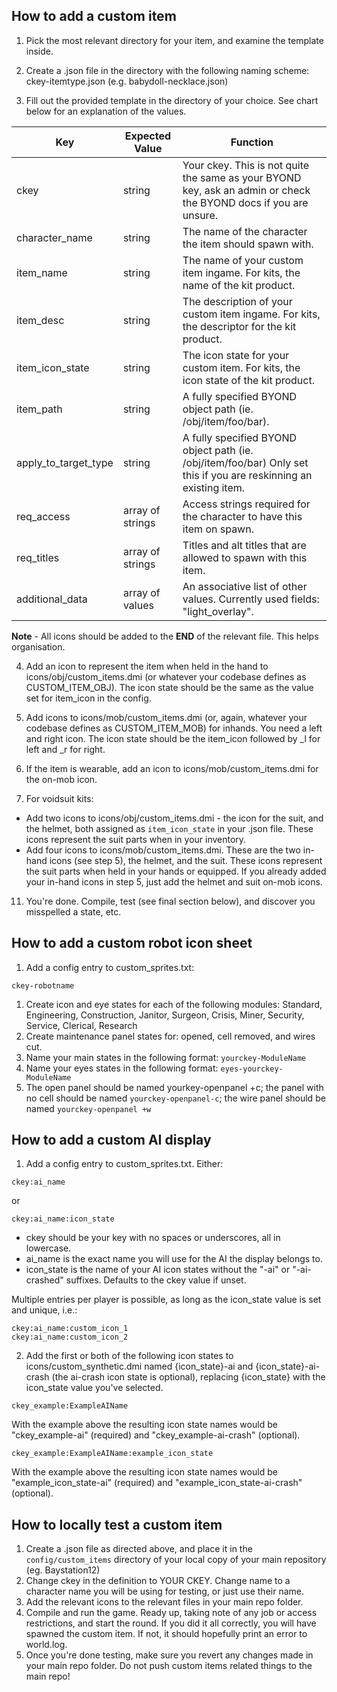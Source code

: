 ## How to add a custom item
1. Pick the most relevant directory for your item, and examine the template inside.

2. Create a .json file in the directory with the following naming scheme: ckey-itemtype.json (e.g. babydoll-necklace.json)

3. Fill out the provided template in the directory of your choice. See chart below for an explanation of the values.

| Key                    | Expected Value   | Function                                                                                                          |
|------------------------|------------------|-------------------------------------------------------------------------------------------------------------------|
| ckey                   | string           | Your ckey. This is not quite the same as your BYOND key, ask an admin or check the BYOND docs if you are unsure.  |
| character_name         | string           | The name of the character the item should spawn with.                                                             |
| item_name              | string           | The name of your custom item ingame. For kits, the name of the kit product.                                       |
| item_desc              | string           | The description of your custom item ingame. For kits, the descriptor for the kit product.                         |
| item_icon_state        | string           | The icon state for your custom item. For kits, the icon state of the kit product.                                 |
| item_path              | string           | A fully specified BYOND object path (ie. /obj/item/foo/bar).                                                      |
| apply_to_target_type   | string           | A fully specified BYOND object path (ie. /obj/item/foo/bar) Only set this if you are reskinning an existing item. |
| req_access             | array of strings | Access strings required for the character to have this item on spawn.                                             |
| req_titles             | array of strings | Titles and alt titles that are allowed to spawn with this item.                                                   |
| additional_data        | array of values  | An associative list of other values. Currently used fields: "light_overlay".                                      |

**Note** - All icons should be added to the **END** of the relevant file. This helps organisation.

4. Add an icon to represent the item when held in the hand to icons/obj/custom_items.dmi (or whatever your codebase defines as CUSTOM_ITEM_OBJ). The icon state should be the same as the value set for item_icon in the config.

5. Add icons to icons/mob/custom_items.dmi (or, again, whatever your codebase defines as CUSTOM_ITEM_MOB) for inhands. You need a left and right icon. The icon state should be the item_icon followed by _l for left and _r for right.

6. If the item is wearable, add an icon to icons/mob/custom_items.dmi for the on-mob icon.

8. For voidsuit kits:
  - Add two icons to icons/obj/custom_items.dmi - the icon for the suit, and the helmet, both assigned as `item_icon_state` in your .json file. These icons represent the suit parts when in your inventory.
  - Add four icons to icons/mob/custom_items.dmi. These are the two in-hand icons (see step 5), the helmet, and the suit. These icons represent the suit parts when held in your hands or equipped. If you already added your in-hand icons in step 5, just add the helmet and suit on-mob icons.

11. You're done. Compile, test (see final section below), and discover you misspelled a state, etc.

## How to add a custom robot icon sheet
1. Add a config entry to custom_sprites.txt:
```
ckey-robotname
```

1. Create icon and eye states for each of the following modules: Standard, Engineering, Construction, Janitor, Surgeon, Crisis, Miner, Security, Service, Clerical, Research
1. Create maintenance panel states for: opened, cell removed, and wires cut.
1. Name your main states in the following format: `yourckey-ModuleName`
1. Name your eyes states in the following format: `eyes-yourckey-ModuleName`
1. The open panel should be named yourkey-openpanel +c; the panel with no cell should be named `yourckey-openpanel-c`; the wire panel should be named `yourckey-openpanel +w`

## How to add a custom AI display
1. Add a config entry to custom_sprites.txt. Either:
  ````
  ckey:ai_name
  ````
  or
  ````
  ckey:ai_name:icon_state
  ````

  - ckey should be your key with no spaces or underscores, all in lowercase. 
  - ai_name is the exact name you will use for the AI the display belongs to.
  - icon_state is the name of your AI icon states without the "-ai" or "-ai-crashed" suffixes. Defaults to the ckey value if unset.
  
  Multiple entries per player is possible, as long as the icon_state value is set and unique, i.e.:
  ````
  ckey:ai_name:custom_icon_1
  ckey:ai_name:custom_icon_2
  ````

2. Add the first or both of the following icon states to icons/custom_synthetic.dmi named {icon_state}-ai and {icon_state}-ai-crash (the ai-crash icon state is optional), replacing {icon_state} with the icon_state value you've selected.
  ````
  ckey_example:ExampleAIName
  ````
  With the example above the resulting icon state names would be "ckey_example-ai" (required) and "ckey_example-ai-crash" (optional).
  
  ````
  ckey_example:ExampleAIName:example_icon_state
  ````
  With the example above the resulting icon state names would be "example_icon_state-ai" (required) and "example_icon_state-ai-crash" (optional).

## How to locally test a custom item

1. Create a .json file as directed above, and place it in the `config/custom_items` directory of your local copy of your main repository (eg. Baystation12)
3. Change ckey in the definition to YOUR CKEY. Change name to a character name you will be using for testing, or just use their name.
4. Add the relevant icons to the relevant files in your main repo folder.
5. Compile and run the game. Ready up, taking note of any job or access restrictions, and start the round. If you did it all correctly, you will have spawned the custom item. If not, it should hopefully print an error to world.log. 
6. Once you're done testing, make sure you revert any changes made in your main repo folder. Do not push custom items related things to the main repo!
